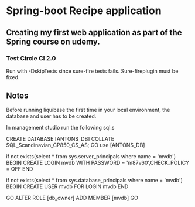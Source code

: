 # Spring-boot Recipe application
## Creating my first web application as part of the Spring course on udemy.
### Test Circle CI 2.0

Run with -DskipTests since sure-fire tests fails. Sure-fireplugin must be fixed.

## Notes

Before running liquibase the first time in your local environment, the database and user has to be created.

In management studio run the following sql:s

CREATE DATABASE [ANTONS_DB] COLLATE SQL_Scandinavian_CP850_CS_AS;
GO
use [ANTONS_DB]

if not exists(select * from sys.server_principals where name = 'mvdb')
BEGIN
CREATE LOGIN mvdb WITH PASSWORD = 'm87v60',CHECK_POLICY = OFF
END

if not exists(select * from sys.database_principals where name = 'mvdb')
BEGIN
   CREATE USER mvdb FOR LOGIN mvdb
END

GO
ALTER ROLE [db_owner] ADD MEMBER [mvdb]
GO